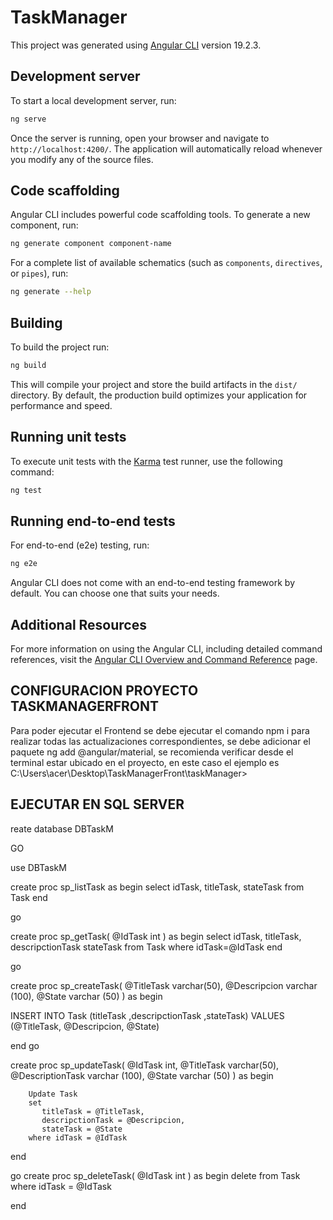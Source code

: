 # TaskManager

This project was generated using [Angular CLI](https://github.com/angular/angular-cli) version 19.2.3.

## Development server

To start a local development server, run:

```bash
ng serve
```

Once the server is running, open your browser and navigate to `http://localhost:4200/`. The application will automatically reload whenever you modify any of the source files.

## Code scaffolding

Angular CLI includes powerful code scaffolding tools. To generate a new component, run:

```bash
ng generate component component-name
```

For a complete list of available schematics (such as `components`, `directives`, or `pipes`), run:

```bash
ng generate --help
```

## Building

To build the project run:

```bash
ng build
```

This will compile your project and store the build artifacts in the `dist/` directory. By default, the production build optimizes your application for performance and speed.

## Running unit tests

To execute unit tests with the [Karma](https://karma-runner.github.io) test runner, use the following command:

```bash
ng test
```

## Running end-to-end tests

For end-to-end (e2e) testing, run:

```bash
ng e2e
```

Angular CLI does not come with an end-to-end testing framework by default. You can choose one that suits your needs.

## Additional Resources

For more information on using the Angular CLI, including detailed command references, visit the [Angular CLI Overview and Command Reference](https://angular.dev/tools/cli) page.


## CONFIGURACION PROYECTO TASKMANAGERFRONT

Para poder ejecutar el Frontend se debe ejecutar el comando npm i para realizar todas las actualizaciones correspondientes, se debe adicionar el paquete ng add @angular/material, se recomienda verificar desde el terminal estar ubicado en el proyecto, en este caso el ejemplo es  C:\Users\acer\Desktop\TaskManagerFront\taskManager>

## EJECUTAR EN SQL SERVER
reate database DBTaskM


GO

use DBTaskM

create proc sp_listTask
as
begin
	select
	idTask,
	titleTask,
	stateTask
	from Task
end

go

create proc sp_getTask(
@IdTask int 
)
as
begin
	select
	idTask,
	titleTask,
	descripctionTask
	stateTask
	from Task where idTask=@IdTask
end

go

create proc sp_createTask(
@TitleTask varchar(50),
@Descripcion varchar (100),
@State varchar (50)
)
as
begin

INSERT INTO Task
           (titleTask
           ,descripctionTask
           ,stateTask)
     VALUES
           (@TitleTask,
            @Descripcion,
            @State)

end 
go

create proc sp_updateTask(
@IdTask int,
@TitleTask varchar(50),
@DescriptionTask varchar (100),
@State varchar (50)
)
as
begin

        Update Task
		set
           titleTask = @TitleTask,
           descripctionTask = @Descripcion,
           stateTask = @State
		where idTask = @IdTask
     
end 

go 
create proc sp_deleteTask(
@IdTask int
)
as
begin
     delete from Task
		where idTask = @IdTask
     
end 
